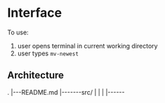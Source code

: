 # Interface

To use:
1. user opens terminal in current working directory
1. user types `mv-newest`

## Architecture

.
|---README.md
|-------src/
|       |
|       |------